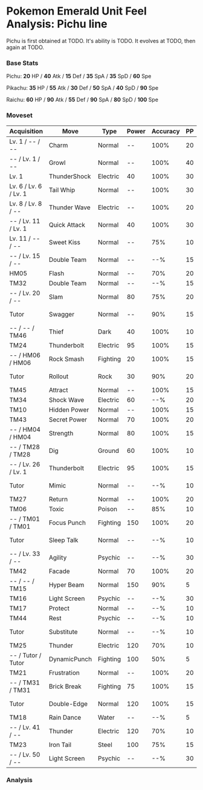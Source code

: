 # Pokemon Emerald Unit Feel Analysis: Pichu line

Pichu is first obtained at TODO. It's ability is TODO. It evolves at TODO, then again at TODO.

### Base Stats

Pichu: **20** HP / **40** Atk / **15** Def / **35** SpA / **35** SpD / **60** Spe

Pikachu: **35** HP / **55** Atk / **30** Def / **50** SpA / **40** SpD / **90** Spe

Raichu: **60** HP / **90** Atk / **55** Def / **90** SpA / **80** SpD / **100** Spe

### Moveset

|Acquisition          |Move        |Type    |Power|Accuracy|PP |Notes                    |
|---                  |---         |---     |---  |---     |---|---                      |
|Lv. 1 / -- / --      |Charm       |Normal  |--   |100%    |20 |                         |
|-- / Lv. 1 / --      |Growl       |Normal  |--   |100%    |40 |                         |
|Lv. 1                |ThunderShock|Electric|40   |100%    |30 |                         |
|Lv. 6 / Lv. 6 / Lv. 1|Tail Whip   |Normal  |--   |100%    |30 |                         |
|Lv. 8 / Lv. 8 / --   |Thunder Wave|Electric|--   |100%    |20 |                         |
|-- / Lv. 11 / Lv. 1  |Quick Attack|Normal  |40   |100%    |30 |                         |
|Lv. 11 / -- / --     |Sweet Kiss  |Normal  |--   |75%     |10 |                         |
|-- / Lv. 15 / --     |Double Team |Normal  |--   |--%     |15 |                         |
|HM05                 |Flash       |Normal  |--   |70%     |20 |                         |
|TM32                 |Double Team |Normal  |--   |--%     |15 |                         |
|-- / Lv. 20 / --     |Slam        |Normal  |80   |75%     |20 |                         |
|Tutor                |Swagger     |Normal  |--   |90%     |15 |Emerald only             |
|-- / -- / TM46       |Thief       |Dark    |40   |100%    |10 |                         |
|TM24                 |Thunderbolt |Electric|95   |100%    |15 |                         |
|-- / HM06 / HM06     |Rock Smash  |Fighting|20   |100%    |15 |                         |
|Tutor                |Rollout     |Rock    |30   |90%     |20 |Emerald only             |
|TM45                 |Attract     |Normal  |--   |100%    |15 |                         |
|TM34                 |Shock Wave  |Electric|60   |--%     |20 |                         |
|TM10                 |Hidden Power|Normal  |--   |100%    |15 |                         |
|TM43                 |Secret Power|Normal  |70   |100%    |20 |                         |
|-- / HM04 / HM04     |Strength    |Normal  |80   |100%    |15 |                         |
|-- / TM28 / TM28     |Dig         |Ground  |60   |100%    |10 |                         |
|-- / Lv. 26 / Lv. 1  |Thunderbolt |Electric|95   |100%    |15 |                         |
|Tutor                |Mimic       |Normal  |--   |--%     |10 |Emerald only             |
|TM27                 |Return      |Normal  |--   |100%    |20 |                         |
|TM06                 |Toxic       |Poison  |--   |85%     |10 |                         |
|-- / TM01 / TM01     |Focus Punch |Fighting|150  |100%    |20 |                         |
|Tutor                |Sleep Talk  |Normal  |--   |--%     |10 |Emerald only             |
|-- / Lv. 33 / --     |Agility     |Psychic |--   |--%     |30 |                         |
|TM42                 |Facade      |Normal  |70   |100%    |20 |                         |
|-- / -- / TM15       |Hyper Beam  |Normal  |150  |90%     |5  |                         |
|TM16                 |Light Screen|Psychic |--   |--%     |30 |                         |
|TM17                 |Protect     |Normal  |--   |--%     |10 |                         |
|TM44                 |Rest        |Psychic |--   |--%     |10 |                         |
|Tutor                |Substitute  |Normal  |--   |--%     |10 |Emerald only             |
|TM25                 |Thunder     |Electric|120  |70%     |10 |                         |
|-- / Tutor / Tutor   |DynamicPunch|Fighting|100  |50%     |5  |Emerald only             |
|TM21                 |Frustration |Normal  |--   |100%    |20 |                         |
|-- / TM31 / TM31     |Brick Break |Fighting|75   |100%    |15 |                         |
|Tutor                |Double-Edge |Normal  |120  |100%    |15 |Emerald only             |
|TM18                 |Rain Dance  |Water   |--   |--%     |5  |                         |
|-- / Lv. 41 / --     |Thunder     |Electric|120  |70%     |10 |                         |
|TM23                 |Iron Tail   |Steel   |100  |75%     |15 |                         |
|-- / Lv. 50 / --     |Light Screen|Psychic |--   |--%     |30 |                         |

### Analysis